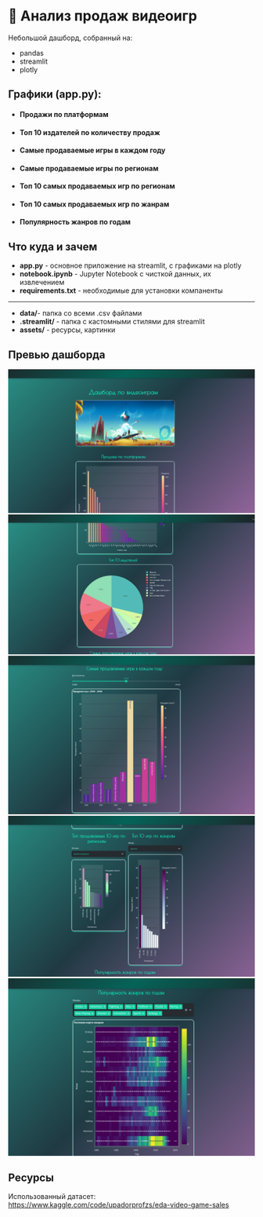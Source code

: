 # 👾 Анализ продаж видеоигр

Небольшой дашборд, собранный на:
- pandas
- streamlit
- plotly

## Графики (app.py): 
 - #### Продажи по платформам
 - #### Топ 10 издателей по количеству продаж
 - #### Самые продаваемые игры в каждом году
 - #### Самые продаваемые игры по регионам 
 - #### Топ 10 самых продаваемых игр по регионам
 - #### Топ 10 самых продаваемых игр по жанрам
 - #### Популярность жанров по годам

## Что куда и зачем
- **app.py** - основное приложение на streamlit, с графиками на plotly
- **notebook.ipynb** - Jupyter Notebook с чисткой данных, их извлечением
- **requirements.txt** - необходимые для установки компаненты

---

- **data/**- папка со всеми .csv файлами
- **.streamlit/** - папка с кастомными стилями для streamlit
- **assets/** - ресурсы, картинки

## Превью дашборда
![alt text](assets/screenshot1.png)
![alt text](assets/screenshot2.png)
![alt text](assets/screenshot3.png)
![alt text](assets/screenshot4.png)
![alt text](assets/screenshot5.png)

## Ресурсы
Использованный датасет:  https://www.kaggle.com/code/upadorprofzs/eda-video-game-sales